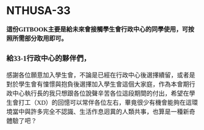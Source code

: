 # NTHUSA-33
<span style="font-family: 'Noto Sans CJK'; font-size: 16px;">

**這份GITBOOK主要是給未來會接觸學生會行政中心的同學使用，可按照所需部分取用即可。**

### 給33-1行政中心的夥伴們，

感謝各位願意加入學生會，不論是已經在行政中心後選擇續留，或者是對於學生會有憧憬與抱負後選擇加入學生會這個大家庭，作為本會期行政中心執行長的我只想跟各位說聲辛苦各位這段期間的付出，希望在學生會打工（XD）的回憶可以常伴各位左右，畢竟很少有機會能夠在這環境當中與許多完全不認識、生活作息迥異的人類共事，也算是一種新奇體驗了吧？
<br/>



</span>